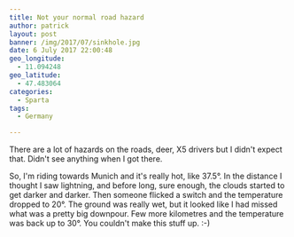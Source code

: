 ```yaml
---
title: Not your normal road hazard
author: patrick
layout: post
banner: /img/2017/07/sinkhole.jpg
date: 6 July 2017 22:00:48
geo_longitude:
  - 11.094248
geo_latitude:
  - 47.483064
categories:
  - Sparta
tags:
  - Germany

---
```


There are a lot of hazards on the roads, deer, X5 drivers but I didn't expect that. Didn't see anything when I got there. 


So, I'm riding towards Munich and it's really hot, like 37.5°. In the distance I thought I saw lightning, and before long, sure enough, the clouds started to get darker and darker. Then someone flicked a switch and the temperature dropped to 20°. The ground was really wet, but it looked like I had missed what was a pretty big downpour. Few more kilometres and the temperature was back up to 30°. You couldn't make this stuff up. :-)